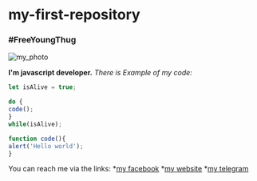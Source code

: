 # my-first-repository

### #FreeYoungThug

![my_photo](https://pagesix.com/wp-content/uploads/sites/3/2022/05/young-thug-80.jpg)



**I'm javascript developer.**
*There is Example of my code:*
```javascript
let isAlive = true;

do {
code();
}
while(isAlive);

function code(){
alert('Hello world');
}
```
You can reach me via the links:
*[my facebook](http://github.com)
*[my website](http://github.com)
*[my telegram](http://github.com)
